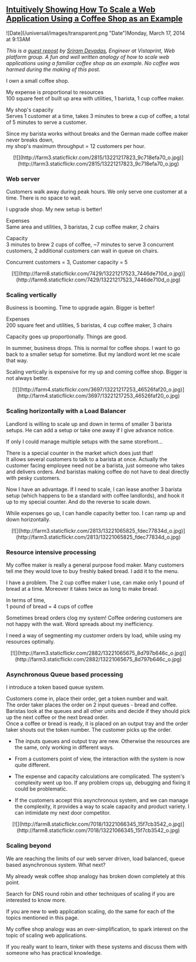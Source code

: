 ## [Intuitively Showing How To Scale a Web Application Using a Coffee Shop as an Example](/blog/2014/3/17/intuitively-showing-how-to-scale-a-web-application-using-a-c.html)

<div class="journal-entry-tag journal-entry-tag-post-title"><span class="posted-on">![Date](/universal/images/transparent.png "Date")Monday, March 17, 2014 at 9:13AM</span></div>

<div class="body">

_This is a [guest repost](http://www.sgdevs.com/2014/03/scaling-coffee-shop-web-application.html) by [Sriram Devadas](http://www.sgdevs.com/), Engineer at Vistaprint, Web platform group. A fun and well written analogy of how to scale web applications using a familiar coffee shop as an example. No coffee was harmed during the making of this post._

I own a small coffee shop.  

My expense is proportional to resources  
100 square feet of built up area with utilities, 1 barista, 1 cup coffee maker.  

My shop's capacity  
Serves 1 customer at a time, takes 3 minutes to brew a cup of coffee, a total of 5 minutes to serve a customer.  

Since my barista works without breaks and the German made coffee maker never breaks down,  
my shop's maximum throughput = 12 customers per hour.

<div class="separator" style="clear: both; text-align: center;">[![](http://farm3.staticflickr.com/2815/13221217823_9c718efa70_o.jpg)](http://farm3.staticflickr.com/2815/13221217823_9c718efa70_o.jpg)</div>

### Web server

Customers walk away during peak hours. We only serve one customer at a time. There is no space to wait.  

I upgrade shop. My new setup is better!  

Expenses  
Same area and utilities, 3 baristas, 2 cup coffee maker, 2 chairs  

Capacity  
3 minutes to brew 2 cups of coffee, ~7 minutes to serve 3 concurrent customers, 2 additional customers can wait in queue on chairs.  

Concurrent customers = 3, Customer capacity = 5

<div class="separator" style="clear: both; text-align: center;">[![](http://farm8.staticflickr.com/7429/13221217523_7446de710d_o.jpg)](http://farm8.staticflickr.com/7429/13221217523_7446de710d_o.jpg)</div>

### Scaling vertically

Business is booming. Time to upgrade again. Bigger is better!  

Expenses  
200 square feet and utilities, 5 baristas, 4 cup coffee maker, 3 chairs  

Capacity goes up proportionally. Things are good.  

In summer, business drops. This is normal for coffee shops. I want to go back to a smaller setup for sometime. But my landlord wont let me scale that way.  

Scaling vertically is expensive for my up and coming coffee shop. Bigger is not always better.

<div class="separator" style="clear: both; text-align: center;">[![](http://farm4.staticflickr.com/3697/13221217253_46526faf20_o.jpg)](http://farm4.staticflickr.com/3697/13221217253_46526faf20_o.jpg)</div>

### Scaling horizontally with a Load Balancer

Landlord is willing to scale up and down in terms of smaller 3 barista setups. He can add a setup or take one away if I give advance notice.  

If only I could manage multiple setups with the same storefront...  

There is a special counter in the market which does just that!  
It allows several customers to talk to a barista at once. Actually the customer facing employee need not be a barista, just someone who takes and delivers orders. And baristas making coffee do not have to deal directly with pesky customers.  

Now I have an advantage. If I need to scale, I can lease another 3 barista setup (which happens to be a standard with coffee landlords), and hook it up to my special counter. And do the reverse to scale down.  

While expenses go up, I can handle capacity better too. I can ramp up and down horizontally.

<div class="separator" style="clear: both; text-align: center;">[![](http://farm3.staticflickr.com/2813/13221065825_fdec77834d_o.jpg)](http://farm3.staticflickr.com/2813/13221065825_fdec77834d_o.jpg)</div>

### Resource intensive processing

My coffee maker is really a general purpose food maker. Many customers tell me they would love to buy freshly baked bread. I add it to the menu.  

I have a problem. The 2 cup coffee maker I use, can make only 1 pound of bread at a time. Moreover it takes twice as long to make bread.  

In terms of time,  
1 pound of bread = 4 cups of coffee  

Sometimes bread orders clog my system! Coffee ordering customers are not happy with the wait. Word spreads about my inefficiency.  

I need a way of segmenting my customer orders by load, while using my resources optimally.

<div class="separator" style="clear: both; text-align: center;">[![](http://farm3.staticflickr.com/2882/13221065675_8d797b646c_o.jpg)](http://farm3.staticflickr.com/2882/13221065675_8d797b646c_o.jpg)</div>

### Asynchronous Queue based processing

I introduce a token based queue system.  

Customers come in, place their order, get a token number and wait.  
The order taker places the order on 2 input queues - bread and coffee.  
Baristas look at the queues and all other units and decide if they should pick up the next coffee or the next bread order.  
Once a coffee or bread is ready, it is placed on an output tray and the order taker shouts out the token number. The customer picks up the order.  

- The inputs queues and output tray are new. Otherwise the resources are the same, only working in different ways.  

- From a customers point of view, the interaction with the system is now quite different.  

- The expense and capacity calculations are complicated. The system's complexity went up too. If any problem crops up, debugging and fixing it could be problematic.  

- If the customers accept this asynchronous system, and we can manage the complexity, it provides a way to scale capacity and product variety. I can intimidate my next door competitor.

<div class="separator" style="clear: both; text-align: center;">[![](http://farm8.staticflickr.com/7018/13221066345_15f7cb3542_o.jpg)](http://farm8.staticflickr.com/7018/13221066345_15f7cb3542_o.jpg)</div>

### Scaling beyond

We are reaching the limits of our web server driven, load balanced, queue based asynchronous system. What next?  

My already weak coffee shop analogy has broken down completely at this point.  

Search for DNS round robin and other techniques of scaling if you are interested to know more.  

If you are new to web application scaling, do the same for each of the topics mentioned in this page.  

My coffee shop analogy was an over-simplification, to spark interest on the topic of scaling web applications.  

If you really want to learn, tinker with these systems and discuss them with someone who has practical knowledge.

</div>